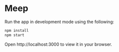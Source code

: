 # Meep
Run the app in development mode using the following:

```bash
npm install
npm start
```
Open http://localhost:3000 to view it in your browser.
